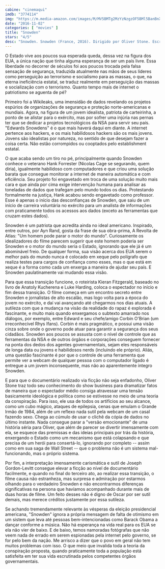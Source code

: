 ```yaml
---
cabine: "cinemaqui"
imdb: "3774114"
img: "https://m.media-amazon.com/images/M/MV5BMTg2MzYzNzgzOF5BMl5BanBnXkFtZTgwOTg4NzQ4OTE@._V1_SX101_CR0,0,101,150_.jpg"
date: "2016-11-02"
categories: [ "movies" ]
title: "Snowden"
stars: "4/5"
desc: "Snowden. Snowden (France, 2016). Dirigido por Oliver Stone. Escrito por Kieran Fitzgerald, Oliver Stone, Anatoly Kucherena, Luke Harding. Com Melissa Leo (Laura Poitras), Zachary Quinto (Glenn Greenwald), Joseph Gordon-Levitt (Edward Snowden), Jaymes Butler (Drill Sergeant), Robert Firth (Dr. Stillwell), Rachel Handshaw (CIA Polygraph Adminstrator), Christian Contreras (CIA Psychologist), Parker Sawyers (CIA Interviewer), Rhys Ifans (Corbin O'Brian)."
---
```

O Estado vive aos poucos sua esperada queda, dessa vez na figura dos EUA, a única nação que tinha alguma esperança de ser um país livre. Essa liberdade no decorrer de séculos foi aos poucos trocada pela falsa sensação de segurança, traduzida atualmente nas mãos de seus líderes como perseguição ao terrorismo e socialismo para as massas, o que, na eterna ineficiência estatal, se traduz realmente em perseguição das massas e socialização com o terrorismo. Quanto tempo mais de internet o patriotismo se aguenta de pé?

Primeiro foi a Wikileaks, uma imensidão de dados revelando os projetos espúrios de organizações de segurança e proteção norte-americanas e mundiais. Agora, na figura de um jovem idealista, patriota de carteirinha, a ponto de se alistar para o exército, mas por sofrer uma injúria nas pernas ter que se dedicar a projetos tecnológicos da NSA para servir seu país. "Edwards Snowdens" é o que mais haverá daqui em diante. A internet pertence aos hackers, e os mais habilidosos hackers são os mais jovens. Jovens são idealistas por natureza, no sentido de que desejam fazer a coisa certa. Não estão corrompidos ou cooptados pelo establishment estatal.

O que acaba sendo um tiro no pé, principalmente quando Snowden conhece o veterano Hank Forrester (Nicolas Cage se segurando, quem diria), igualmente habilidoso com computadores e que criou uma solução barata que consegue monitorar a internet de maneira automática e com eficiência. Seu projeto foi engavetado em troca de uma solução muito mais cara e que ainda por cima exige intervenção humana para analisar as toneladas de dados que trafegam pelo mundo todos os dias. Protestando formalmente na justiça, Hank acabou sendo engavetado como professor. Esse é apenas o início das desconfianças de Snowden, que saiu de um início de carreira voluntária no exército para um analista de informações com praticamente todos os acessos aos dados (exceto as ferramentas que cruzam estes dados).

Snowden é um patriota que acredita ainda no ideal americano. Inspirado, entre outros, por Ayn Rand, gosta da frase de sua obra-prima, A Revolta de Atlas: "Um homem pode parar o motor do mundo". Curiosamente os idealizadores do filme parecem sugerir que este homem poderia ser Snowden e o motor do mundo seria o Estado, ignorando que ele já é um abominável freio. De qualquer forma, sua visão acerca dos EUA serem o melhor país do mundo nunca é colocado em xeque pelo polígrafo que realiza testes para cargos de confiança como esses, mas o que está em xeque é a forma como cada um enxerga a maneira de ajudar seu país. E Snowden paulatinamente vai mudando essa visão.

Para que essa transição funcione, o roteirista Kieran Fitzgerald, baseado no livro de Anatoly Kucherena e Luke Harding, coloca o espectador no início e fim dessa transição. O filme começa em um encontro secreto entre Snowden e jornalistas de alto escalão, mas logo volta para a época do jovem no exército, e daí vai avançando até chegarmos nos dias atuais. A sutileza com que a mudança na visão da realidade do rapaz é explorada é fascinante, e muito mais quando enxergamos o subtexto amarrado nos diálogos, por exemplo, entre Edward e seu chefe/amigo Corbin O'Brian (um irreconhecível Rhys Ifans). Corbin é mais pragmático, e possui uma visão cinza sobre onde o governo pode atuar para garantir a segurança dos seus cidadãos. Snowden aos poucos se assusta com o nível de controle que as ferramentas da NSA e de outros órgãos e corporações conseguem fornecer na ponta dos dedos dos agentes governamentais, sejam eles responsáveis de longa data ou jovens e habilidosos nerds (incluindo ele próprio). Aliás, uma questão fascinante é por que o controle de uma ferramenta que permite ver a webcam de qualquer pessoa com o computador ligado é entregue a um jovem inconsequente, mas não ao aparentemente íntegro Snowden.

E para que o documentário realizado via ficção não seja enfadonho, Oliver Stone traz todo seu conhecimento do show business para dramatizar fatos de maneira que o espectador médio consiga atravessar uma tensão basicamente ideológica e política como se estivesse no meio de uma teoria da conspiração. Para isso, ele usa de todos os artifícios ao seu alcance, como um cubo mágico, ataques de epilepsia, cenas que emulam o Grande Irmão de 1984, além de um reflexo nada sutil pela webcam de um casal fazendo sexo. Chega ao cúmulo de usar o clichê da cópia de dados no último instante. Nada consegue parar a "versão emocionante" de uma história séria para Oliver, que além de parecer se divertir imensamente com ela, se esquece das premissas e das ideias principais por trás da história, enxergando o Estado como um mecanismo que está colapsando e que precisa de um herói para consertá-lo, ignorando por completo -- assim como em sua saga de Wall Street -- que o problema não é um sistema mal-funcionando, mas o próprio sistema.

Por fim, a interpretação imensamente carismática e sutil de Joseph Gordon-Levitt consegue elevar a ficção ao nível de documentário facilmente, e quando no final do terceiro ato, ao realizar essa transição, o filme causa não estranheza, mas surpresa e admiração por estarmos olhando para o verdadeiro Snowden e não encontrarmos diferenças significativas na persona que havíamos acompanhado durante mais de duas horas de filme. Um feito desses não é digno de Oscar por ser sutil demais, mas merece créditos justamente por essa sutileza.

Se achando tremendamente relevante às vésperas da eleição presidencial americana, "Snowden" ignora a própria mensagem de falta de otimismo em um sistem que leva até pessoas bem-intencionadas como Barack Obama a dançar conforme a música. Não há esperança na vida real para os EUA se ela não vier de baixo. E de baixo, temos namoradas fotógrafas que não veem nada de errado em serem espionadas pela internet pelo governo, se for pelo bem da nação. Me arrisco a dizer que o povo em geral não tem muitos problemas com isso. O que meio que invalida toda a teoria da conspiração proposta, quando praticamente toda a população está satisfeita em ter sua vida escrutinada pelos competentes órgãos governamentais.
